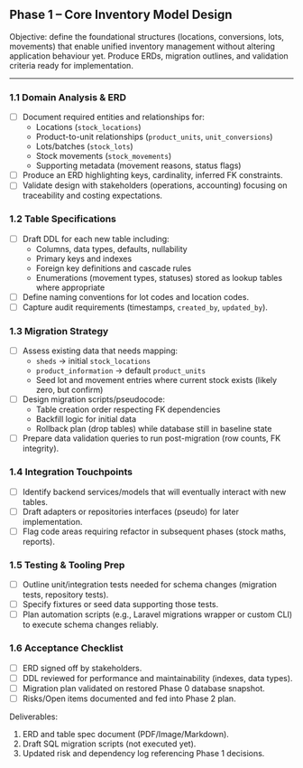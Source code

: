 ## Phase 1 – Core Inventory Model Design

Objective: define the foundational structures (locations, conversions, lots, movements) that enable unified inventory management without altering application behaviour yet. Produce ERDs, migration outlines, and validation criteria ready for implementation.

---

### 1.1 Domain Analysis & ERD
- [ ] Document required entities and relationships for:
  - Locations (`stock_locations`)
  - Product-to-unit relationships (`product_units`, `unit_conversions`)
  - Lots/batches (`stock_lots`)
  - Stock movements (`stock_movements`)
  - Supporting metadata (movement reasons, status flags)
- [ ] Produce an ERD highlighting keys, cardinality, inferred FK constraints.
- [ ] Validate design with stakeholders (operations, accounting) focusing on traceability and costing expectations.

### 1.2 Table Specifications
- [ ] Draft DDL for each new table including:
  - Columns, data types, defaults, nullability
  - Primary keys and indexes
  - Foreign key definitions and cascade rules
  - Enumerations (movement types, statuses) stored as lookup tables where appropriate
- [ ] Define naming conventions for lot codes and location codes.
- [ ] Capture audit requirements (timestamps, `created_by`, `updated_by`).

### 1.3 Migration Strategy
- [ ] Assess existing data that needs mapping:
  - `sheds` → initial `stock_locations`
  - `product_information` → default `product_units`
  - Seed lot and movement entries where current stock exists (likely zero, but confirm)
- [ ] Design migration scripts/pseudocode:
  - Table creation order respecting FK dependencies
  - Backfill logic for initial data
  - Rollback plan (drop tables) while database still in baseline state
- [ ] Prepare data validation queries to run post-migration (row counts, FK integrity).

### 1.4 Integration Touchpoints
- [ ] Identify backend services/models that will eventually interact with new tables.
- [ ] Draft adapters or repositories interfaces (pseudo) for later implementation.
- [ ] Flag code areas requiring refactor in subsequent phases (stock maths, reports).

### 1.5 Testing & Tooling Prep
- [ ] Outline unit/integration tests needed for schema changes (migration tests, repository tests).
- [ ] Specify fixtures or seed data supporting those tests.
- [ ] Plan automation scripts (e.g., Laravel migrations wrapper or custom CLI) to execute schema changes reliably.

### 1.6 Acceptance Checklist
- [ ] ERD signed off by stakeholders.
- [ ] DDL reviewed for performance and maintainability (indexes, data types).
- [ ] Migration plan validated on restored Phase 0 database snapshot.
- [ ] Risks/Open items documented and fed into Phase 2 plan.

Deliverables:
1. ERD and table spec document (PDF/Image/Markdown).
2. Draft SQL migration scripts (not executed yet).
3. Updated risk and dependency log referencing Phase 1 decisions.
